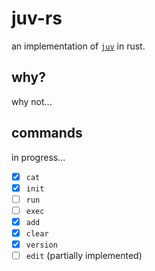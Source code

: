 # juv-rs

an implementation of [`juv`](https://github.com/manzt/juv) in rust.

## why?

why not...

## commands

in progress...

- [x] `cat`
- [x] `init`
- [ ] `run`
- [ ] `exec`
- [x] `add`
- [x] `clear`
- [x] `version`
- [ ] `edit` (partially implemented)
